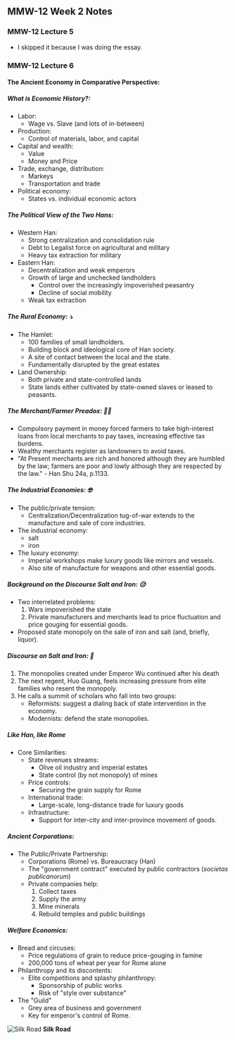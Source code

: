 ## MMW-12 Week 2 Notes
### MMW-12 Lecture 5
- I skipped it because I was doing the essay.

### MMW-12 Lecture 6

#### The Ancient Economy in Comparative Perspective:

##### What is Economic History?:
- Labor:
  - Wage vs. Slave (and lots of in-between)
- Production:
  -  Control of materials, labor, and capital
- Capital and wealth:
  - Value
  - Money and Price
- Trade, exchange, distribution:
  - Markeys
  - Transportation and trade
- Political economy:
  - States vs. individual economic actors
 
##### The Political View of the Two Hans:
- Western Han:
  - Strong centralization and consolidation rule
  - Debt to Legalist force on agricultural and military
  - Heavy tax extraction for military
- Eastern Han:
  - Decentralization and weak emperors
  - Growth of large and unchecked landholders
    - Control over the increasingly impoverished peasantry
    - Decline of social mobility
  - Weak tax extraction

##### The Rural Economy: ⤵️
- The Hamlet:
  - 100 families of small landholders.
  - Building block and ideological core of Han society.
  - A site of contact between the local and the state.
  - Fundamentally disrupted by the great estates
- Land Ownership:
  - Both private and state-controlled lands
  - State lands either cultivated by state-owned slaves or leased to peasants.

##### The Merchant/Farmer Preadox: 🧑‍🌾
- Compulsory payment in money forced farmers to take high-interest loans from local merchants to pay taxes, increasing effective tax burdens.
- Wealthy merchants register as landowners to avoid taxes.
- "At Present merchants are rich and honored although they are humbled by the law; farmers are poor and lowly although they are respected by the law." - Han Shu 24a, p.1133.

##### The Industrial Economies: 🤓
- The public/private tension:
  - Centralization/Decentralization tug-of-war extends to the manufacture and sale of core industries.
- The industrial economy:
  - salt
  - iron
- The luxury economy:
  - Imperial workshops make luxury goods like mirrors and vessels.
  - Also site of manufacture for weapons and other essential goods.

##### Background on the Discourse Salt and Iron: 😥
- Two interrelated problems:
  1. Wars impoverished the state
  2. Private manufacturers and merchants lead to price fluctuation and price gouging for essential goods.
- Proposed state monopoly on the sale of iron and salt (and, briefly, liquor).

##### Discourse on Salt and Iron: 🧂
1. The monopolies created under Emperor Wu continued after his death
2. The next regent, Huo Guang, feels increasing pressure from elite families who resent the monopoly.
3. He calls a summit of scholars who fall into two groups:
   - Reformists: suggest a dialing back of state intervention in the economy.
   - Modernists: defend the state monopolies.

##### Like Han, like Rome
- Core Similarities:
  - State revenues streams:
    - Olive oil industry and imperial estates
    - State control (by not monopoly) of mines
  - Price controls:
    - Securing the grain supply for Rome
  - International trade:
    - Large-scale, long-distance trade for luxury goods
  - Infrastructure:
    - Support for inter-city and inter-province movement of goods. 

##### Ancient Corporations:
- The Public/Private Partnership:
  - Corporations (Rome) vs. Bureaucracy (Han)
  - The "government contract" executed by public contractors (_societas publicanorum_)
  - Private companies help:
    1. Collect taxes
    2. Supply the army
    3. Mine minerals
    4. Rebuild temples and public buildings

##### Welfare Economics:
- Bread and circuses:
  - Price regulations of grain to reduce price-gouging in famine
  - 200,000 tons of wheat per year for Rome alone
- Philanthropy and its discontents:
  - Elite competitions and splashy philanthropy:
    - Sponsorship of public works
    - Risk of "style over substance"
- The "Guild"
  - Grey area of business and government
  - Key for emperor's control of Rome. 

![Silk Road](https://static.scientificamerican.com/sciam/cache/file/12591150-CA74-4395-994809448B131030_source.jpg?w=1200)
__Silk Road__

#####
